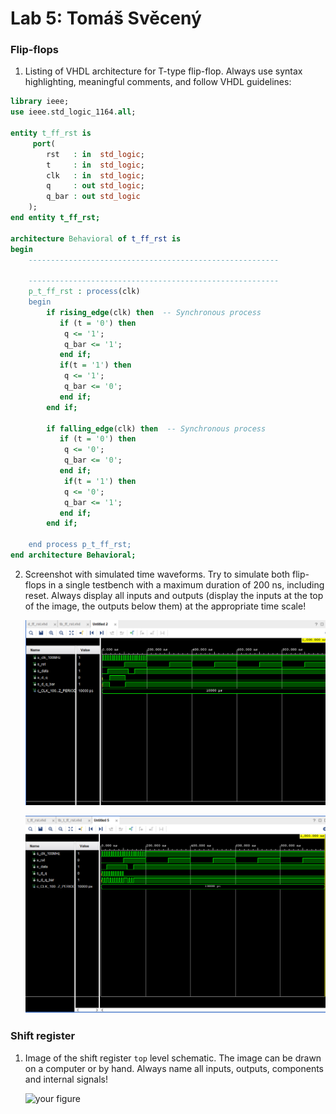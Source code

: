 # Lab 5: Tomáš Svěcený

### Flip-flops

1. Listing of VHDL architecture for T-type flip-flop. Always use syntax highlighting, meaningful comments, and follow VHDL guidelines:

```vhdl
library ieee;
use ieee.std_logic_1164.all;

entity t_ff_rst is 
     port(
        rst   : in  std_logic;
        t     : in  std_logic;
        clk   : in  std_logic;
        q     : out std_logic;
        q_bar : out std_logic
    );
end entity t_ff_rst;

architecture Behavioral of t_ff_rst is
begin
    --------------------------------------------------------
    
    --------------------------------------------------------
    p_t_ff_rst : process(clk)
    begin
        if rising_edge(clk) then  -- Synchronous process
           if (t = '0') then
            q <= '1';
            q_bar <= '1';
           end if;  
           if(t = '1') then
            q <= '1';
            q_bar <= '0';
           end if;           
        end if;
        
        if falling_edge(clk) then  -- Synchronous process
           if (t = '0') then
            q <= '0';
            q_bar <= '0';
           end if;   
            if(t = '1') then
            q <= '0';
            q_bar <= '1';
           end if;           
        end if;
        
    end process p_t_ff_rst;
end architecture Behavioral;
```

2. Screenshot with simulated time waveforms. Try to simulate both flip-flops in a single testbench with a maximum duration of 200 ns, including reset. Always display all inputs and outputs (display the inputs at the top of the image, the outputs below them) at the appropriate time scale!

   ![your figure](images/d_ff.png)
   
   ![your figure](images/t_ff-png.png)

### Shift register

1. Image of the shift register `top` level schematic. The image can be drawn on a computer or by hand. Always name all inputs, outputs, components and internal signals!

   ![your figure]()
